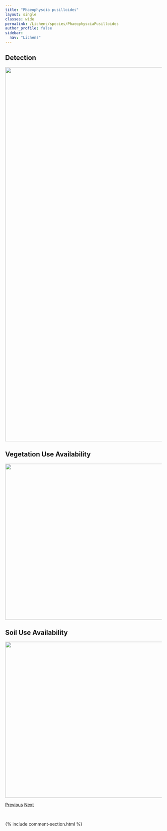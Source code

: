 ```yaml
---
title: "Phaeophyscia pusilloides"
layout: single
classes: wide
permalink: /Lichens/species/PhaeophysciaPusilloides
author_profile: false
sidebar:
  nav: "Lichens"
---
```


<h2>Detection</h2>

<a href="https://drive.google.com/uc?export=view&id=1gSmVZ7tVphT0Ab1DvJ3Az5ib87zDrgv2">
<img src="https://drive.google.com/uc?export=view&id=1gSmVZ7tVphT0Ab1DvJ3Az5ib87zDrgv2" height = "1200" width = "800">
</a>


<h2>Vegetation Use Availability</h2>

<a href="https://drive.google.com/uc?export=view&id=1ibbkXI5xeYNCDGMtx4GMYGOIPM-aFyCp">
<img src="https://drive.google.com/uc?export=view&id=1ibbkXI5xeYNCDGMtx4GMYGOIPM-aFyCp" height = "500" width = "1000">
</a>


<h2>Soil Use Availability</h2>

<a href="https://drive.google.com/uc?export=view&id=1Kg9YLV5F85QzAtPjSlEi1lCs5yRQRZIM">
<img src="https://drive.google.com/uc?export=view&id=1Kg9YLV5F85QzAtPjSlEi1lCs5yRQRZIM" height = "500" width = "1000">
</a>


<a href="/DevelopmentWebsite/Lichens/species/PhaeophysciaOrbicularis" class="pagination--pager" title="Phaeophyscia orbicularis">Previous</a> <a href="/DevelopmentWebsite/Lichens/species/PhaeophysciaRubropulchra" class="pagination--pager" title="Phaeophyscia rubropulchra">Next</a>

<p>&nbsp;</p>

{% include comment-section.html %}
